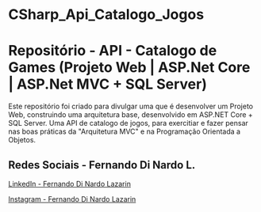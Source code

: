 # CSharp_Api_Catalogo_Jogos

# Repositório - API - Catalogo de Games (Projeto Web | ASP.Net Core | ASP.Net MVC + SQL Server)

Este repositório foi criado para divulgar uma que é desenvolver um Projeto Web, construindo uma arquitetura base,
desenvolvido em ASP.NET Core + SQL Server. Uma API de catalogo de jogos, para exercitiar e fazer pensar nas 
boas práticas da "Arquitetura MVC" e na Programação Orientada a Objetos.

## Redes Sociais - Fernando Di Nardo L.

[LinkedIn - Fernando Di Nardo Lazarin](https://www.linkedin.com/in/fernando-di-nardo-lazarin-82037975/)

[Instagram - Fernando Di Nardo Lazarin](https://www.instagram.com/fernando.dinardo/)
